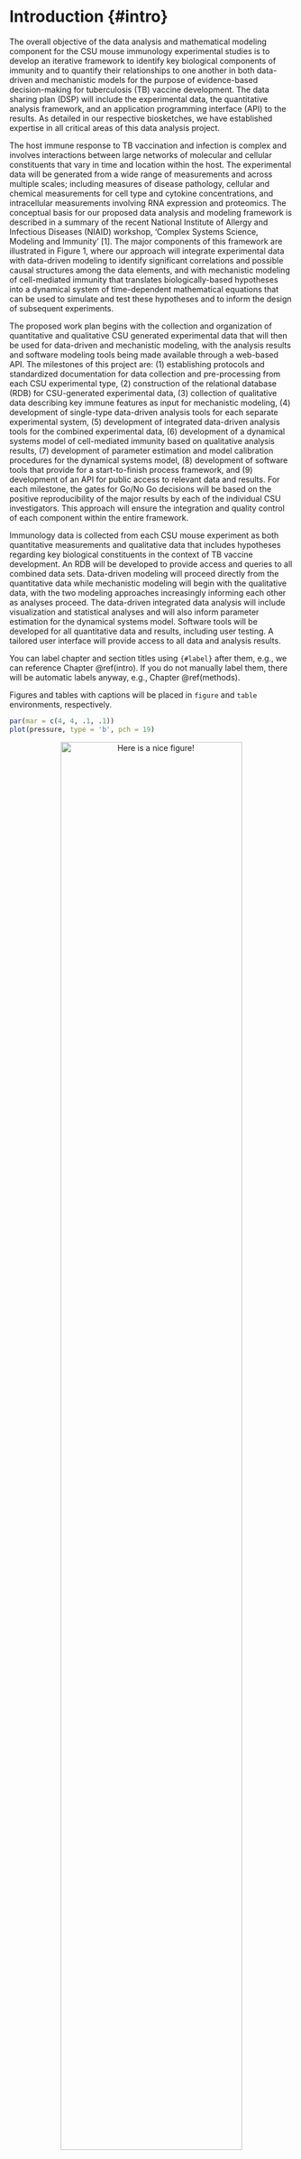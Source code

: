 # Introduction {#intro}

The overall objective of the data analysis and mathematical modeling 
component for the CSU mouse immunology experimental studies is to develop an 
iterative framework to identify key biological components of immunity and to 
quantify their relationships to one another in both data-driven and
mechanistic models for the purpose of evidence-based decision-making for 
tuberculosis (TB) vaccine development. The data sharing plan (DSP) will 
include the experimental data, the quantitative analysis framework, and an 
application programming interface (API) to the results. As detailed in our 
respective biosketches, we have established expertise in all critical 
areas of this data analysis project.


The host immune response to TB vaccination and infection is complex and 
involves interactions between large networks of molecular and cellular 
constituents that vary in time and location within the host. The experimental 
data will be generated from a wide range of measurements and across multiple 
scales; including measures of disease pathology, cellular and chemical 
measurements for cell type and cytokine concentrations, and intracellular 
measurements involving RNA expression and proteomics. The conceptual basis for 
our proposed data analysis and modeling framework is described in a summary
of the recent National Institute of Allergy and Infectious Diseases (NIAID)
workshop, ‘Complex Systems Science, Modeling and Immunity’ [1]. The
major components of this framework are illustrated in Figure 1, where our
approach will integrate experimental data with data-driven modeling to
identify significant correlations and possible causal structures among the  data elements, and with mechanistic modeling of 
cell-mediated immunity that translates biologically-based hypotheses into a 
dynamical system of time-dependent mathematical equations that can be used to 
simulate and test these hypotheses and to inform the design of subsequent experiments.

The proposed work plan begins with the collection and organization of
quantitative and qualitative CSU
generated experimental data that will then be used for data-driven and
mechanistic modeling, with the
analysis results and software modeling tools being made available through a
web-based API. The
milestones of this project are: (1) establishing protocols and standardized
documentation for data
collection and pre-processing from each CSU experimental type, (2) construction
of the relational
database (RDB) for CSU-generated experimental data, (3) collection of
qualitative data describing key
immune features as input for mechanistic modeling, (4) development of
single-type data-driven analysis
tools for each separate experimental system, (5) development of integrated
data-driven analysis tools
for the combined experimental data, (6) development of a dynamical systems model
of cell-mediated
immunity based on qualitative analysis results, (7) development of parameter
estimation and model
calibration procedures for the dynamical systems model, (8) development of
software tools that provide
for a start-to-finish process framework, and (9) development of an API for
public access to relevant data
and results. For each milestone, the gates for Go/No Go decisions will be based
on the positive
reproducibility of the major results by each of the individual CSU
investigators. This approach will ensure
the integration and quality control of each component within the entire
framework.

Immunology data is collected from each CSU mouse experiment as both quantitative
measurements and
qualitative data that includes hypotheses regarding key biological constituents
in the context of TB
vaccine development. An RDB will be developed to provide access and queries to
all combined data
sets. Data-driven modeling will proceed directly from the quantitative data
while mechanistic modeling
will begin with the qualitative data, with the two modeling approaches
increasingly informing each
other as analyses proceed. The data-driven integrated data analysis will include
visualization and
statistical analyses and will also inform parameter estimation for the dynamical
systems model.
Software tools will be developed for all quantitative data and results,
including user testing. A tailored
user interface will provide access to all data and analysis results.


You can label chapter and section titles using `{#label}` after them, e.g., we can reference Chapter \@ref(intro). If you do not manually label them, there will be automatic labels anyway, e.g., Chapter \@ref(methods).

Figures and tables with captions will be placed in `figure` and `table` environments, respectively.


```r
par(mar = c(4, 4, .1, .1))
plot(pressure, type = 'b', pch = 19)
```

<div class="figure" style="text-align: center">
<img src="01-intro_files/figure-epub3/nice-fig-1.png" alt="Here is a nice figure!" width="80%" />
<p class="caption">(\#fig:nice-fig)Here is a nice figure!</p>
</div>

Reference a figure by its code chunk label with the `fig:` prefix, e.g., see Figure \@ref(fig:nice-fig). Similarly, you can reference tables generated from `knitr::kable()`, e.g., see Table \@ref(tab:nice-tab).


```r
knitr::kable(
  head(iris, 20), caption = 'Here is a nice table!',
  booktabs = TRUE
)
```



Table: (\#tab:nice-tab)Here is a nice table!

 Sepal.Length   Sepal.Width   Petal.Length   Petal.Width  Species 
-------------  ------------  -------------  ------------  --------
          5.1           3.5            1.4           0.2  setosa  
          4.9           3.0            1.4           0.2  setosa  
          4.7           3.2            1.3           0.2  setosa  
          4.6           3.1            1.5           0.2  setosa  
          5.0           3.6            1.4           0.2  setosa  
          5.4           3.9            1.7           0.4  setosa  
          4.6           3.4            1.4           0.3  setosa  
          5.0           3.4            1.5           0.2  setosa  
          4.4           2.9            1.4           0.2  setosa  
          4.9           3.1            1.5           0.1  setosa  
          5.4           3.7            1.5           0.2  setosa  
          4.8           3.4            1.6           0.2  setosa  
          4.8           3.0            1.4           0.1  setosa  
          4.3           3.0            1.1           0.1  setosa  
          5.8           4.0            1.2           0.2  setosa  
          5.7           4.4            1.5           0.4  setosa  
          5.4           3.9            1.3           0.4  setosa  
          5.1           3.5            1.4           0.3  setosa  
          5.7           3.8            1.7           0.3  setosa  
          5.1           3.8            1.5           0.3  setosa  

You can write citations, too. For example, we are using the **bookdown** package [@R-bookdown] in this sample book, which was built on top of R Markdown and **knitr** [@xie2015].
